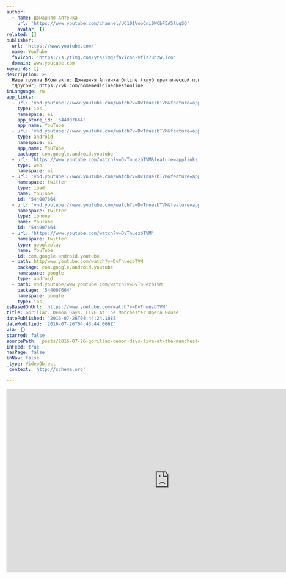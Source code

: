 ```yaml
---
author:
  - name: Домашняя Аптечка
    url: 'https://www.youtube.com/channel/UC101VooCni0WCbF5A5lLqSQ'
    avatar: {}
related: []
publisher:
  url: 'https://www.youtube.com/'
  name: YouTube
  favicon: 'https://s.ytimg.com/yts/img/favicon-vflz7uhzw.ico'
  domain: www.youtube.com
keywords: []
description: >-
  Наша группа ВКонтакте: Домашняя Аптечка Online (клуб практической психологии
  "Другой") https://vk.com/homemedicinechestonline
inLanguage: ru
app_links:
  - url: 'vnd.youtube://www.youtube.com/watch?v=DvTnuezbTVM&feature=applinks'
    type: ios
    namespace: ai
    app_store_id: '544007664'
    app_name: YouTube
  - url: 'vnd.youtube://www.youtube.com/watch?v=DvTnuezbTVM&feature=applinks'
    type: android
    namespace: ai
    app_name: YouTube
    package: com.google.android.youtube
  - url: 'https://www.youtube.com/watch?v=DvTnuezbTVM&feature=applinks'
    type: web
    namespace: ai
  - url: 'vnd.youtube://www.youtube.com/watch?v=DvTnuezbTVM&feature=applinks'
    namespace: twitter
    type: ipad
    name: YouTube
    id: '544007664'
  - url: 'vnd.youtube://www.youtube.com/watch?v=DvTnuezbTVM&feature=applinks'
    namespace: twitter
    type: iphone
    name: YouTube
    id: '544007664'
  - url: 'https://www.youtube.com/watch?v=DvTnuezbTVM'
    namespace: twitter
    type: googleplay
    name: YouTube
    id: com.google.android.youtube
  - path: http/www.youtube.com/watch?v=DvTnuezbTVM
    package: com.google.android.youtube
    namespace: google
    type: android
  - path: vnd.youtube/www.youtube.com/watch?v=DvTnuezbTVM
    package: '544007664'
    namespace: google
    type: ios
isBasedOnUrl: 'https://www.youtube.com/watch?v=DvTnuezbTVM'
title: Gorillaz. Demon Days. LIVE At The Manchester Opera House
datePublished: '2016-07-26T04:44:24.108Z'
dateModified: '2016-07-26T04:43:44.066Z'
via: {}
starred: false
sourcePath: _posts/2016-07-26-gorillaz-demon-days-live-at-the-manchester-opera-house.md
inFeed: true
hasPage: false
inNav: false
_type: VideoObject
_context: 'http://schema.org'

---
```

<iframe src="https://cdn.embedly.com/widgets/media.html?src=https%3A%2F%2Fwww.youtube.com%2Fembed%2FDvTnuezbTVM%3Ffeature%3Doembed&amp;url=http%3A%2F%2Fwww.youtube.com%2Fwatch%3Fv%3DDvTnuezbTVM&amp;image=https%3A%2F%2Fi.ytimg.com%2Fvi%2FDvTnuezbTVM%2Fhqdefault.jpg&amp;key=b7d04c9b404c499eba89ee7072e1c4f7&amp;type=text%2Fhtml&amp;schema=youtube" width="854" height="480" scrolling="no" frameborder="0" allowfullscreen="" style=""></iframe>